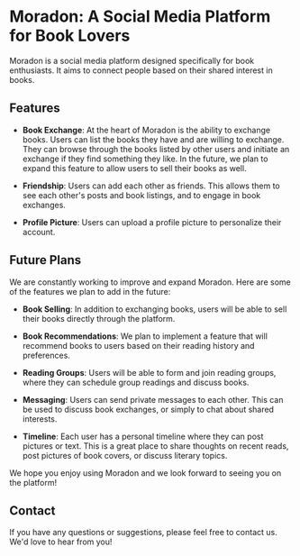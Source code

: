 # Moradon: A Social Media Platform for Book Lovers

Moradon is a social media platform designed specifically for book enthusiasts. It aims to connect people based on their shared interest in books.

## Features

- **Book Exchange**: At the heart of Moradon is the ability to exchange books. Users can list the books they have and are willing to exchange. They can browse through the books listed by other users and initiate an exchange if they find something they like. In the future, we plan to expand this feature to allow users to sell their books as well.

- **Friendship**: Users can add each other as friends. This allows them to see each other's posts and book listings, and to engage in book exchanges.

- **Profile Picture**: Users can upload a profile picture to personalize their account.

## Future Plans

We are constantly working to improve and expand Moradon. Here are some of the features we plan to add in the future:

- **Book Selling**: In addition to exchanging books, users will be able to sell their books directly through the platform.

- **Book Recommendations**: We plan to implement a feature that will recommend books to users based on their reading history and preferences.

- **Reading Groups**: Users will be able to form and join reading groups, where they can schedule group readings and discuss books.
- **Messaging**: Users can send private messages to each other. This can be used to discuss book exchanges, or simply to chat about shared interests.
- **Timeline**: Each user has a personal timeline where they can post pictures or text. This is a great place to share thoughts on recent reads, post pictures of book covers, or discuss literary topics.

We hope you enjoy using Moradon and we look forward to seeing you on the platform!

## Contact

If you have any questions or suggestions, please feel free to contact us. We'd love to hear from you!
